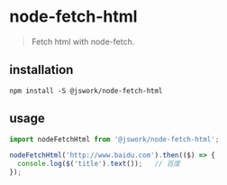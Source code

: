 # node-fetch-html
> Fetch html with node-fetch.

## installation
```shell
npm install -S @jswork/node-fetch-html
```

## usage
```js
import nodeFetchHtml from '@jswork/node-fetch-html';

nodeFetchHtml('http://www.baidu.com').then(($) => {
  console.log($('title').text());   // 百度
});
```
